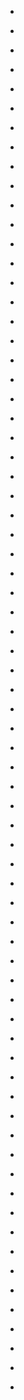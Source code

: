 
- [](/2020/08/g33ryjz/)

- [](/2016/12/db2wqti/)

- [](/2014/08/2etlbn/)

- [](/2014/08/ck2rw08/)

- [](/2014/08/ck2tcr2/)

- [](/2014/08/2dt1zd/)

- [](/2014/06/28srpb/)

- [](/2014/06/ci3sqvm/)

- [](/2014/06/27p4jq/)

- [](/2014/05/25y02m/)

- [](/2014/05/chlrx18/)

- [](/2014/04/246pv1/)

- [](/2014/01/1ujm8r/)

- [](/2013/12/1tjkv0/)

- [](/2013/12/1t2s6q/)

- [](/2013/12/1t0joe/)

- [](/2013/12/ce3qkyj/)

- [](/2013/12/ce3r558/)

- [](/2013/12/1smunb/)

- [](/2013/10/ccnz0on/)

- [](/2013/09/1mx5uu/)

- [](/2013/09/ccdfk7k/)

- [](/2013/09/ccd59jc/)

- [](/2013/09/1mhsv0/)

- [](/2013/09/cc9d04j/)

- [](/2013/09/cc7n8hn/)

- [](/2013/09/cc449im/)

- [](/2013/09/cbz7sy4/)

- [](/2013/07/1ig742/)

- [](/2013/07/cb47964/)

- [](/2013/07/1ibhe7/)

- [](/2013/06/caoc03n/)

- [](/2013/06/cao0q8s/)

- [](/2013/06/cajyeir/)

- [](/2013/06/cajzjp7/)

- [](/2013/06/caj4ftc/)

- [](/2013/06/caitrgg/)

- [](/2013/06/caitscj/)

- [](/2013/06/cagpuyk/)

- [](/2013/06/caf65qu/)

- [](/2013/06/cab9a4g/)

- [](/2013/05/ca7auzm/)

- [](/2013/05/ca6uu2u/)

- [](/2013/05/ca5zvzu/)

- [](/2013/04/1cssca/)

- [](/2013/04/c9axvjs/)

- [](/2013/04/c9a1ft7/)

- [](/2013/03/c94ll5y/)

- [](/2013/02/c8jbpvh/)

- [](/2013/02/c8jpqew/)

- [](/2013/01/c7p7bhe/)

- [](/2012/12/c7lxw1v/)

- [](/2012/12/c7lxwj6/)

- [](/2012/12/c7lxy9b/)

- [](/2012/12/c7l2ws7/)

- [](/2012/12/c7awrev/)

- [](/2012/11/c75t69v/)

- [](/2012/06/c57l6sa/)

- [](/2012/06/c54ahfx/)

- [](/2012/06/c520vpa/)

- [](/2012/06/c51efto/)

- [](/2012/06/ux59u/)

- [](/2012/06/c4z5fvj/)

- [](/2012/06/c4vnr0e/)

- [](/2012/05/c4njp06/)

- [](/2011/08/jgwg3/)

- [](/2011/05/c1u3ep1/)

- [](/2011/05/c1teo88/)

- [](/2011/05/c1s1e4l/)

- [](/2009/10/4945499323/)

- [](/2009/10/4945370487/)

- [](/2009/10/4945332639/)
